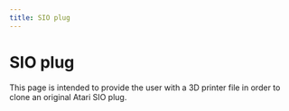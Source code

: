 ```yaml
---
title: SIO plug
---
```

# SIO plug  
This page is intended to provide the user with a 3D printer file in order to clone an original Atari SIO plug.  
